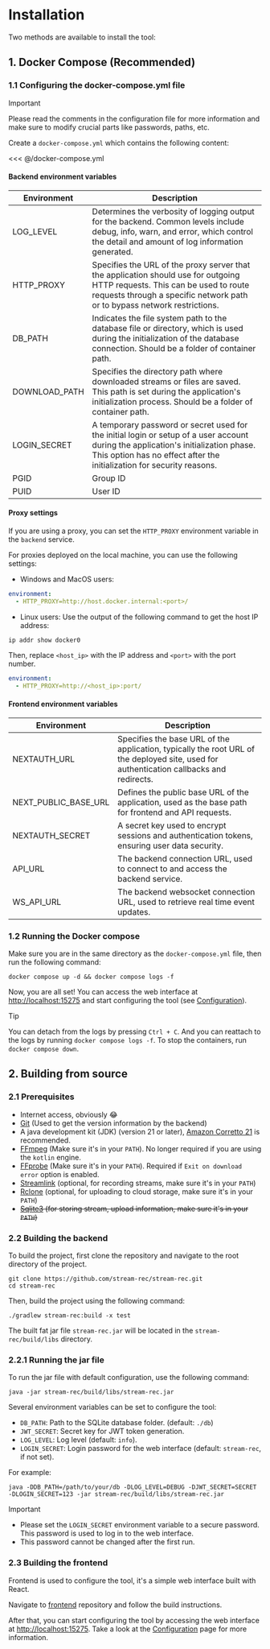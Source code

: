 # Installation

Two methods are available to install the tool:

## 1. Docker Compose (Recommended)

### 1.1 Configuring the docker-compose.yml file

> [!IMPORTANT]
> Please read the comments in the configuration file for more information and make sure to modify crucial parts like passwords, paths, etc.

Create a `docker-compose.yml` which contains the following content:

<<< @/docker-compose.yml

#### Backend environment variables

| Environment   | Description                                                                                                                                                                                                  |
| ------------- | ------------------------------------------------------------------------------------------------------------------------------------------------------------------------------------------------------------ |
| LOG_LEVEL     | Determines the verbosity of logging output for the backend. Common levels include debug, info, warn, and error, which control the detail and amount of log information generated.                            |
| HTTP_PROXY    | Specifies the URL of the proxy server that the application should use for outgoing HTTP requests. This can be used to route requests through a specific network path or to bypass network restrictions.      |
| DB_PATH       | Indicates the file system path to the database file or directory, which is used during the initialization of the database connection. Should be a folder of container path.                                  |
| DOWNLOAD_PATH | Specifies the directory path where downloaded streams or files are saved. This path is set during the application's initialization process. Should be a folder of container path.                            |
| LOGIN_SECRET  | A temporary password or secret used for the initial login or setup of a user account during the application's initialization phase. This option has no effect after the initialization for security reasons. |
| PGID          | Group ID                                                                                                                                                                                                     |
| PUID          | User ID                                                                                                                                                                                                      |

#### Proxy settings

If you are using a proxy, you can set the `HTTP_PROXY` environment variable in the `backend` service.

For proxies deployed on the local machine, you can use the following settings:

- Windows and MacOS users:

```yaml
environment:
  - HTTP_PROXY=http://host.docker.internal:<port>/
```

- Linux users:
  Use the output of the following command to get the host IP address:

```shell
ip addr show docker0
```

Then, replace `<host_ip>` with the IP address and `<port>` with the port number.

```yaml
environment:
  - HTTP_PROXY=http://<host_ip>:port/
```

#### Frontend environment variables

| Environment          | Description                                                                                                                              |
| -------------------- | ---------------------------------------------------------------------------------------------------------------------------------------- |
| NEXTAUTH_URL         | Specifies the base URL of the application, typically the root URL of the deployed site, used for authentication callbacks and redirects. |
| NEXT_PUBLIC_BASE_URL | Defines the public base URL of the application, used as the base path for frontend and API requests.                                     |
| NEXTAUTH_SECRET      | A secret key used to encrypt sessions and authentication tokens, ensuring user data security.                                            |
| API_URL              | The backend connection URL, used to connect to and access the backend service.                                                           |
| WS_API_URL           | The backend websocket connection URL, used to retrieve real time event updates.                                                          |

### 1.2 Running the Docker compose

Make sure you are in the same directory as the `docker-compose.yml` file, then run the following command:

```shell
docker compose up -d && docker compose logs -f
```

Now, you are all set! You can access the web interface at [http://localhost:15275](http://localhost:15275) and start configuring the tool (see [Configuration](configuration)).

> [!TIP]
> You can detach from the logs by pressing `Ctrl + C`. And you can reattach to the logs by running `docker compose logs -f`.
> To stop the containers, run `docker compose down`.

## 2. Building from source

### 2.1 Prerequisites

- Internet access, obviously 😂
- [Git](https://git-scm.com/downloads) (Used to get the version information by the backend)
- A java development kit (JDK) (version 21 or
  later), [Amazon Corretto 21](https://docs.aws.amazon.com/corretto/latest/corretto-21-ug/downloads-list.html) is recommended.
- [FFmpeg](https://ffmpeg.org/download.html) (Make sure it's in your `PATH`). No longer required if you are using the `kotlin` engine.
- [FFprobe](https://ffmpeg.org/download.html) (Make sure it's in your `PATH`). Required if `Exit on download error` option is enabled.
- [Streamlink](https://streamlink.github.io/install.html) (optional, for recording streams, make sure it's in your `PATH`)
- [Rclone](https://rclone.org/downloads/) (optional, for uploading to cloud storage, make sure it's in your `PATH`)
- ~~[Sqlite3](https://www.sqlite.org/download.html) (for storing stream, upload information, make sure it's in your `PATH`)~~

### 2.2 Building the backend

To build the project, first clone the repository and navigate to the root directory of the project.

```shell
git clone https://github.com/stream-rec/stream-rec.git
cd stream-rec
```

Then, build the project using the following command:

```shell
./gradlew stream-rec:build -x test
```

The built fat jar file `stream-rec.jar` will be located in the `stream-rec/build/libs` directory.

### 2.2.1 Running the jar file

To run the jar file with default configuration, use the following command:

```shell
java -jar stream-rec/build/libs/stream-rec.jar
```

Several environment variables can be set to configure the tool:

- `DB_PATH`: Path to the SQLite database folder. (default: `./db`)
- `JWT_SECRET`: Secret key for JWT token generation.
- `LOG_LEVEL`: Log level (default: `info`).
- `LOGIN_SECRET`: Login password for the web interface (default: `stream-rec`, if not set).

For example:

```shell
java -DDB_PATH=/path/to/your/db -DLOG_LEVEL=DEBUG -DJWT_SECRET=SECRET -DLOGIN_SECRET=123 -jar stream-rec/build/libs/stream-rec.jar
```

> [!IMPORTANT]
>
> - Please set the `LOGIN_SECRET` environment variable to a secure password. This password is used to log in to the web interface.
> - This password cannot be changed after the first run.

### 2.3 Building the frontend

Frontend is used to configure the tool, it's a simple web interface built with React.

Navigate to [frontend](https://github.com/stream-rec/stream-rec-frontend) repository and follow the build instructions.

After that, you can start configuring the tool by accessing the web interface at [http://localhost:15275](http://localhost:15275). Take a look at the [Configuration](configuration) page for more information.
